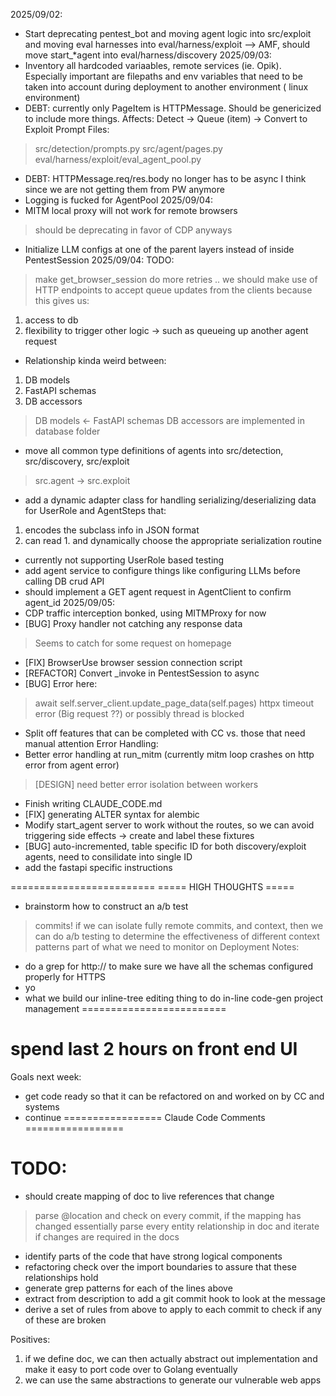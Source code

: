 2025/09/02:
- Start deprecating pentest_bot and moving agent logic into src/exploit and moving eval harnesses into eval/harness/exploit
--> AMF, should move start_*agent into eval/harness/discovery
2025/09/03:
- Inventory all hardcoded variaables, remote services (ie. Opik). Especially important are filepaths and env variables that need to be taken into account during deployment to another environment ( linux environment)
- DEBT: currently only PageItem is HTTPMessage. Should be genericized to include more things. Affects: 
Detect -> Queue (item) -> Convert to Exploit Prompt
Files:
> src/detection/prompts.py
> src/agent/pages.py
> eval/harness/exploit/eval_agent_pool.py
- DEBT: HTTPMessage.req/res.body no longer has to be async I think since we are not getting them from PW anymore
- Logging is fucked for AgentPool
2025/09/04:
- MITM local proxy will not work for remote browsers
> should be deprecating in favor of CDP anyways
- Initialize LLM configs at one of the parent layers instead of inside PentestSession
2025/09/04:
TODO:
> make get_browser_session do more retries ..
> we should make use of HTTP endpoints to accept queue updates from the clients because this gives us:
1. access to db
2. flexibility to trigger other logic -> such as queueing up another agent request 
- Relationship kinda weird between:
1. DB models
2. FastAPI schemas
3. DB accessors
> DB models <- FastAPI schemas
> DB accessors are implemented in database folder
- move all common type definitions of agents into src/detection, src/discovery, src/exploit
> src.agent -> src.exploit
- add a dynamic adapter class for handling serializing/deserializing data for UserRole and AgentSteps that:
1. encodes the subclass info in JSON format
2. can read 1. and dynamically choose the appropriate serialization routine
- currently not supporting UserRole based testing
- add agent service to configure things like configuring LLMs before calling 
DB crud API
- should implement a GET agent request in AgentClient to confirm agent_id
2025/09/05:
- CDP traffic interception bonked, using MITMProxy for now
- [BUG] Proxy handler not catching any response data
> Seems to catch for some request on homepage
- [FIX] BrowserUse browser session connection script
- [REFACTOR] Convert _invoke in PentestSession to async
- [BUG] Error here:
> await self.server_client.update_page_data(self.pages)
> httpx timeout error (Big request ??)
> or possibly thread is blocked
- Split off features that can be completed with CC vs. those that need manual attention
Error Handling:
- Better error handling at run_mitm (currently mitm loop crashes on http error from agent error)
> [DESIGN] need better error isolation between workers
- Finish writing CLAUDE_CODE.md
- [FIX] generating ALTER syntax for alembic
- Modify start_agent server to work without the routes, so we can avoid triggering side effects -> create and label these fixtures
- [BUG] auto-incremented, table specific ID for both discovery/exploit agents, need to consilidate into single ID
- add the fastapi specific instructions

=========================
===== HIGH THOUGHTS =====
- brainstorm how to construct an a/b test
> commits!
> if we can isolate fully remote commits, and context, then we can do a/b testing to determine the effectiveness of different context patterns
> part of what we need to monitor on
Deployment Notes:
- do a grep for http:// to make sure we have all the schemas configured properly for HTTPS
- yo
- what we build our inline-tree editing thing to do in-line code-gen project management 
=========================

# spend last 2 hours on front end UI

Goals next week:
- get code ready so that it can be refactored on and worked on by CC and systems
- continue 
=================
Claude Code Comments
=================
# TODO:
- should create mapping of doc to live references that change
> parse @location and check on every commit, if the mapping has changed
> essentially parse every entity relationship in doc and iterate if changes are required in the docs
- identify parts of the code that have strong logical components
- refactoring check over the import boundaries to assure that these relationships hold
- generate grep patterns for each of the lines above
- extract from description to add a git commit hook to look at the message
- derive a set of rules from above to apply to each commit to check if any of these are broken

Positives:
1. if we define doc, we can then actually abstract out implementation and make it easy to port code over to Golang eventually
2. we can use the same abstractions to generate our vulnerable web apps